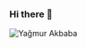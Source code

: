 ### Hi there 👋

![Yağmur Akbaba](https://github-readme-stats.vercel.app/api?username=YagmurAkbaba&show_icons=true&theme=dracula)
